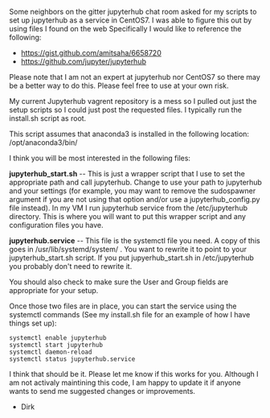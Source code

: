 Some neighbors on the gitter jupyterhub chat room asked for my scripts to set up jupyterhub as a service in CentOS7. I was able to figure this out by using files I found on the web Specifically I would like to reference the following:

* https://gist.github.com/amitsaha/6658720
* https://github.com/jupyter/jupyterhub

Please note that I am not an expert at jupyterhub nor CentOS7 so there may be a better way to do this. Please feel free to use at your own risk.   

My current Jupyterhub vagrent repository is a mess so I pulled out just the setup scripts so I could just post the requested files. I typically run the install.sh script as root.  

This script assumes that anaconda3 is installed in the following location:
/opt/anaconda3/bin/

I think you will be most interested in the following files:

**jupyterhub_start.sh** -- This is just a wrapper script that I use to set the appropriate path and call jupyterhub. Change to use your path to jupyterhub and your settings (for example, you may want to remove the sudospawner argument if you are not using that option and/or use a jupyterhub_config.py file instead). In my VM I run jupyterhub service from the /etc/jupyterhub directory. This is where you will want to put this wrapper script and any configuration files you have.  

**jupyterhub.service** -- This file is the systemctl file you need. A copy of this goes in  /usr/lib/systemd/system/ .  You want to rewrite it to point to your jupyterhub_start.sh script. If you put jupyerhub_start.sh in /etc/jupyterhub you probably don't need to rewrite it.

You should also check to make sure the User and Group fields are appropriate for your setup.

Once those two files are in place, you can start the service using the systemctl commands (See my install.sh file for an example of how I have things set up):

```
systemctl enable jupyterhub
systemctl start jupyterhub
systemctl daemon-reload
systemctl status jupyterhub.service
```

I think that should be it. Please let me know if this works for you.  Although I am not activaly maintining this code, I am happy to update it if anyone wants to send me suggested changes or improvements.  

- Dirk

